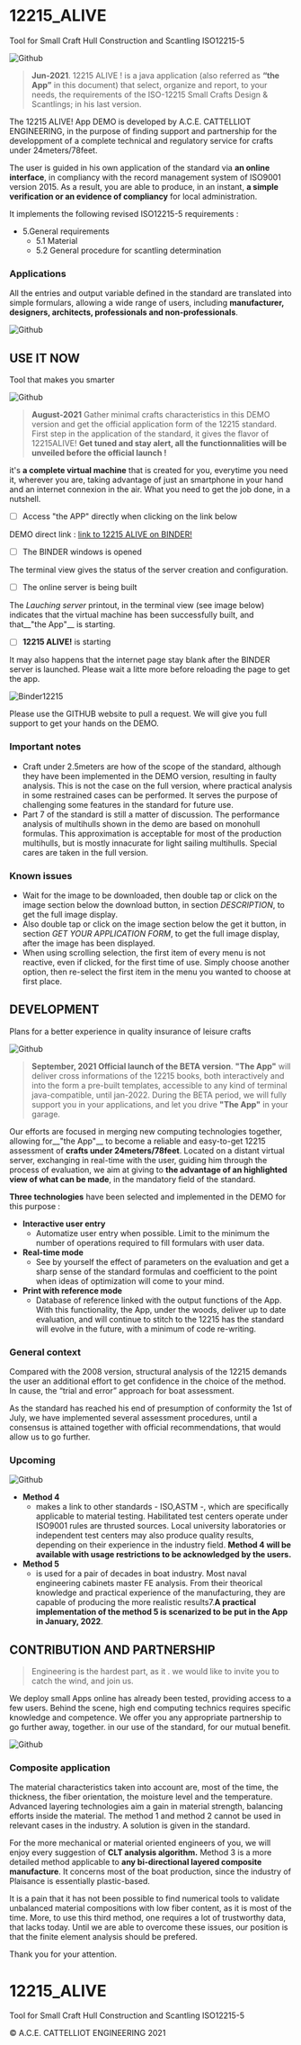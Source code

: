 # 12215_ALIVE
Tool for Small Craft Hull Construction and Scantling ISO12215-5

![Github](/images/image002.png)

> __Jun-2021__. 12215 ALIVE ! is a java application (also referred as __“the App”__ in this document) that select, organize and report, to your needs, the requirements of the ISO-12215 Small Crafts Design & Scantlings; in his last version.

The 12215 ALIVE! App DEMO is developed by A.C.E. CATTELLIOT ENGINEERING, in the purpose of finding support and partnership for the developpment of a complete technical and regulatory service for crafts under 24meters/78feet. 

The user is guided in his own application of the standard via __an online interface__, in compliancy with the record management system of ISO9001 version 2015. As a result, you are able to produce, in an instant, __a simple verification or an evidence of compliancy__ for local administration.

It implements the following revised ISO12215-5 requirements :

* 5.General requirements
  * 5.1 Material
  * 5.2 General procedure for scantling determination

### Applications
All the entries and output variable defined in the standard are translated into simple formulars, allowing a wide range of users, including __manufacturer, designers, architects, professionals and non-professionals__.

![Github](/images/image004.jpg)



## USE IT NOW
Tool that makes you smarter

![Github](/images/demo.png)


> __August-2021__ Gather minimal crafts characteristics in this DEMO version and get the official application form of the 12215 standard. First step in the application of the standard, it gives the flavor of 12215ALIVE! __Get tuned and stay alert, all the functionnalities will be unveiled before the official launch !__

it's __a complete virtual machine__ that is created for you, everytime you need it, wherever you are, taking advantage of just an smartphone in your hand and an internet connexion in the air. What you need to get the job done, in a nutshell.

- [ ] Access "the APP" directly when clicking on the link below

DEMO direct link : [link to 12215 ALIVE on BINDER!](https://mybinder.org/v2/gh/Alan-Cattelliot/12215_ALIVE/HEAD?urlpath=%2Fvoila%2Frender%2FFuture_version_1.ipynb)

- [ ] The BINDER windows is opened

The terminal view gives the status of the server creation and configuration.

- [ ] The online server is being built

The *Lauching server* printout, in the terminal view (see image below) indicates that the virtual machine has been successfully built, and that__"the App"__ is starting.

- [ ] __12215 ALIVE!__ is starting

It may also happens that the internet page stay blank after the BINDER server is launched. Please wait a litte more before reloading the page to get the app.

![Binder12215](/images/binder.png)

 Please use the GITHUB website to pull a request. We will give you full support to get your hands on the DEMO.

### Important notes
 * Craft under 2.5meters are how of the scope of the standard, although they have been implemented in the DEMO version, resulting in faulty analysis. This is not the case on the full version, where practical analysis in some restrained cases can be performed. It serves the purpose of challenging some features in the standard for future use.
 * Part 7 of the standard is still a matter of discussion. The performance analysis of multihulls shown in the demo are based on monohull formulas. This approximation is acceptable for most of the production  multihulls, but is mostly innacurate for light sailing multihulls. Special cares are taken in the full version.

### Known issues
 * Wait for the image to be downloaded, then double tap or click on the image section below the download button, in section *DESCRIPTION*, to get the full image display.
 * Also double tap or click on the image section below the get it button, in section *GET YOUR APPLICATION FORM*, to get the full image display, after the image has been displayed.
 * When using scrolling selection, the first item of every menu is not reactive, even if clicked, for the first time of use. Simply choose another option, then re-select the first item in the menu you wanted to choose at first place.



## DEVELOPMENT
Plans for a better experience in quality insurance of leisure crafts

![Github](/images/image020.png)

> __September, 2021 Official launch of the BETA version__. __"The App"__ will deliver cross informations of the 12215 books, both interactively and into the form a pre-built templates, accessible to any kind of terminal java-compatible, until jan-2022. During the BETA period, we will fully support you in your applications, and let you drive __"The App"__ in your garage.
 
Our efforts are focused in merging new computing technologies together, allowing for__"the App"__ to become a reliable and easy-to-get 12215 assessment of __crafts under 24meters/78feet__. Located on a distant virtual server, exchanging in real-time with the user, guiding him through the process of evaluation, we aim at giving to __the advantage of an highlighted view of what can be made__, in the mandatory field of the standard.

__Three technologies__ have been selected and implemented in the DEMO for this purpose :

* __Interactive user entry__    
  * Automatize user entry when possible. Limit to the minimum the number of operations required to fill formulars with user data.
* __Real-time mode__    
  * See by yourself the effect of parameters on the evaluation and get a sharp sense of the standard formulas and coefficient to the point when ideas of optimization will come to your mind.
* __Print with reference mode__  
  * Database of reference linked with the output functions of the App. With this functionality, the App, under the woods, deliver up to date evaluation, and will continue to stitch to the 12215 has the standard will evolve in the future, with a minimum of code re-writing.
    
### General context
Compared with the 2008 version, structural analysis of the 12215 demands the user an additional effort to get confidence in the choice of the method. In cause, the “trial and error” approach for boat assessment.

As the standard has reached his end of presumption of conformity the 1st of July, we have implemented several assessment procedures, until a consensus is attained together with official recommendations, that would allow us to go further.

### Upcoming

![Github](/images/image021.png)

* __Method 4__
  * makes a link to other standards - ISO,ASTM -, which are specifically applicable to material testing. Habilitated test centers operate under ISO9001 rules are thrusted sources. Local university laboratories or independent test centers may also produce quality results, depending on their experience in the industry field. __Method 4 will be available with usage restrictions to be acknowledged by the users.__
* __Method 5__
  * is used for a pair of decades in boat industry. Most naval engineering cabinets master FE analysis. From their theorical knowledge and practical experience of the manufacturing, they are capable of producing the more realistic results7.__A practical implementation of the method 5 is scenarized to be put in the App in January, 2022__.
 
## CONTRIBUTION AND PARTNERSHIP

> Engineering is the hardest part, as it . we would like to invite you to catch the wind, and join us. 

We deploy small Apps online has already been tested, providing access to a few users. Behind the scene, high end computing technics requires specific knowledge and competence. We offer you any appropriate partnership to go further away, together. in our use of the standard, for our mutual benefit. 

![Github](/images/image006.png)

### Composite application

The material characteristics taken into account are, most of the time, the thickness, the fiber orientation, the moisture level and the temperature. Advanced layering technologies  aim a gain in material strength, balancing efforts inside the material. The method 1 and method 2 cannot be used in relevant cases in the industry. A solution is given in the standard.

For the more mechanical or material oriented engineers of you, we will enjoy every suggestion of __CLT analysis algorithm.__ Method 3 is a more detailed method applicable to __any bi-directional layered composite manufacture__. It concerns most of the boat production, since the industry of Plaisance is essentially plastic-based. 

It is a pain that it has not been possible to find numerical tools to validate unbalanced material compositions with low fiber content, as it is most of the time. More, to use this third method, one requires a lot of trustworthy data, that lacks today. Until we are able to overcome these issues, our position is that the finite element analysis should be prefered.

Thank you for your attention.

# 12215_ALIVE
Tool for Small Craft Hull Construction and Scantling ISO12215-5




 © A.C.E. CATTELLIOT ENGINEERING 2021
